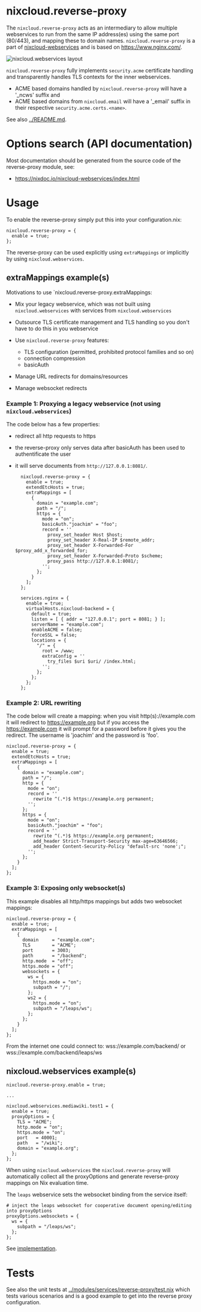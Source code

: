 # nixcloud.reverse-proxy

The `nixcloud.reverse-proxy` acts as an intermediary to allow multiple webservices to run from the same IP address(es) using the same port (80/443), and mapping these to domain names. `nixcloud.reverse-proxy` is a part of [nixcloud-webservices](https://github.com/nixcloud/nixcloud-webservices) and is based on https://www.nginx.com/.

![nixcloud.webservices layout](nixcloud-webservices.svg.png)

`nixcloud.reverse-proxy` fully implements `security.acme` certificate handling and transparently handles TLS contexts for the inner webservices. 

* ACME based domains handled by `nixcloud.reverse-proxy` will have a '_ncws' suffix and 
* ACME based domains from `nixcloud.email` will have a '_email' suffix in their respective `security.acme.certs.<name>`.

See also [../README.md](../README.md).

# Options search (API documentation)

Most documentation should be generated from the source code of the reverse-proxy module, see: 

  * https://nixdoc.io/nixcloud-webservices/index.html

# Usage

To enable the reverse-proxy simply put this into your configuration.nix:

    nixcloud.reverse-proxy = {
      enable = true;
    };
    
The reverse-proxy can be used explicitly using `extraMappings` or implicitly by using `nixcloud.webservices`.

## extraMappings example(s)

Motivations to use `nixcloud.reverse-proxy.extraMappings:

* Mix your legacy webservice, which was not built using `nixcloud.webservices` with services from `nixcloud.webservices`
* Outsource TLS certificate management and TLS handling so you don't have to do this in you webservice 
* Use `nixcloud.reverse-proxy` features:

    * TLS configuration (permitted, prohibited protocol families and so on)
    * connection compression
    * basicAuth

* Manage URL redirects for domains/resources
* Manage websocket redirects

### Example 1: Proxying a legacy webservice (not using `nixcloud.webservices`)

The code below has a few properties:

* redirect all http requests to https
* the reverse-proxy only serves data after basicAuth has been used to authentificate the user
* it will serve documents from `http://127.0.0.1:8081/`.

        nixcloud.reverse-proxy = {
          enable = true;
          extendEtcHosts = true;
          extraMappings = [
            {  
              domain = "example.com";
              path = "/";
              https = {
                mode = "on";
                basicAuth."joachim" = "foo";
                record = ''
                  proxy_set_header Host $host;
                  proxy_set_header X-Real-IP $remote_addr;
                  proxy_set_header X-Forwarded-For $proxy_add_x_forwarded_for;
                  proxy_set_header X-Forwarded-Proto $scheme;
                  proxy_pass http://127.0.0.1:8081/;
                '';
              };
            }
          ];
        };
        
        services.nginx = {
          enable = true;
          virtualHosts.nixcloud-backend = {
            default = true;
            listen = [ { addr = "127.0.0.1"; port = 8081; } ];
            serverName = "example.com";
            enableACME = false;
            forceSSL = false;
            locations = {
              "/" = {
                root = /www;
                extraConfig = ''
                  try_files $uri $uri/ /index.html;
                '';
              };
            };
          };
        };

        

### Example 2: URL rewriting

The code below will create a mapping: when you visit http(s)://example.com it will redirect to https://example.org but if you access the https://example.com it will prompt for a password before it gives you the redirect. The username is 'joachim' and the password is 'foo'.

    nixcloud.reverse-proxy = {
      enable = true;
      extendEtcHosts = true;
      extraMappings = [
        {  
          domain = "example.com";
          path = "/";
          http = {
            mode = "on";
            record = ''
              rewrite ^(.*)$ https://example.org permanent;
            '';
          };
          https = {
            mode = "on";
            basicAuth."joachim" = "foo";
            record = ''
              rewrite ^(.*)$ https://example.org permanent;
              add_header Strict-Transport-Security max-age=63646566;
              add_header Content-Security-Policy "default-src 'none';";
            '';
          };
        }
      ];
    };

### Example 3: Exposing only websocket(s)

This example disables all http/https mappings but adds two websocket mappings:

    nixcloud.reverse-proxy = {
      enable = true;
      extraMappings = [
        {
          domain     = "example.com";
          TLS        = "ACME";
          port       = 3003;
          path       = "/backend";
          http.mode  = "off";
          https.mode = "off";
          websockets = {
            ws = {
              https.mode = "on";
              subpath = "/";
            };
            ws2 = {
              https.mode = "on";
              subpath = "/leaps/ws";
            };
          };
        }
      ];
    };

From the internet one could connect to: wss://example.com/backend/ or wss://example.com/backend/leaps/ws

## nixcloud.webservices example(s)


    nixcloud.reverse-proxy.enable = true;
    
    ...
    
    nixcloud.webservices.mediawiki.test1 = {
      enable = true;
      proxyOptions = {
        TLS = "ACME";
        http.mode = "on";
        https.mode = "on";
        port   = 40001;
        path   = "/wiki";
        domain = "example.org";
      };
    };

When using `nixcloud.webservices` the `nixcloud.reverse-proxy` will automatically collect all the proxyOptions and generate reverse-proxy mappings on Nix evaluation time.

The `leaps` webservice sets the websocket binding from the service itself:

    # inject the leaps websocket for cooperative document opening/editing into proxyOptions
    proxyOptions.websockets = {
      ws = {
        subpath = "/leaps/ws";
      };
    };
    
See [implementation](../modules/web/services/leaps/default.nix).

# Tests

See also the unit tests at [../modules/services/reverse-proxy/test.nix](../modules/services/reverse-proxy/test.nix) which tests various scenarios and is a good example to get into the reverse proxy configuration.
